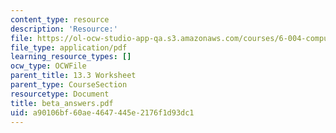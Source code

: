 ```yaml
---
content_type: resource
description: 'Resource:'
file: https://ol-ocw-studio-app-qa.s3.amazonaws.com/courses/6-004-computation-structures-spring-2017/a90106bf60ae4647445e2176f1d93dc1_beta_answers.pdf
file_type: application/pdf
learning_resource_types: []
ocw_type: OCWFile
parent_title: 13.3 Worksheet
parent_type: CourseSection
resourcetype: Document
title: beta_answers.pdf
uid: a90106bf-60ae-4647-445e-2176f1d93dc1
---
```

